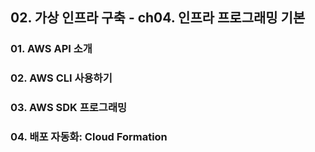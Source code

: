 ## 02. 가상 인프라 구축 - ch04. 인프라 프로그래밍 기본

### 01. AWS API 소개
### 02. AWS CLI 사용하기
### 03. AWS SDK 프로그래밍
### 04. 배포 자동화: Cloud Formation